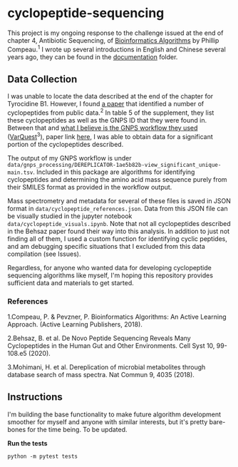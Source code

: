 # cyclopeptide-sequencing

This project is my ongoing response to the challenge issued at the end of chapter 4, Antibiotic Sequencing, of [Bioinformatics Algorithms](https://www.bioinformaticsalgorithms.org/) by Phillip Compeau.<sup>1</sup> I wrote up several introductions in English and Chinese several years ago, they can be found in the [documentation](https://github.com/CCranney/cyclopeptide-sequencing/tree/master/documentation) folder.


## Data Collection

I was unable to locate the data described at the end of the chapter for Tyrocidine B1. However, I found [a paper](https://pubmed.ncbi.nlm.nih.gov/31864964/) that identified a number of cyclopeptides from public data.<sup>2</sup> In table 5 of the supplement, they list these cyclopeptides as well as the GNPS ID that they were found in. Between that and [what I believe is the GNPS workflow they used](https://gnps.ucsd.edu/ProteoSAFe/index.jsp?params=%7B%22workflow%22:%22DEREPLICATOR%22%7D) ([VarQuest](http://cab.spbu.ru/software/varquest/)<sup>3</sup>), paper link [here](https://www.nature.com/articles/s41467-018-06082-8), I was able to obtain data for a significant portion of the cyclopeptides described.

The output of my GNPS workflow is under `data/gnps_processing/DEREPLICATOR-1ae5b82b-view_significant_unique-main.tsv`. Included in this package are algorithms for identifying cyclopeptides and determining the amino acid mass sequence purely from their SMILES format as provided in the workflow output.

Mass spectrometry and metadata for several of these files is saved in JSON format in `data/cyclopeptide_references.json`. Data from this JSON file can be visually studied in the jupyter notebook `data/cyclopeptide_visuals.ipynb`. Note that not all cyclopeptides described in the Behsaz paper found their way into this analysis. In addition to just not finding all of them, I used a custom function for identifying cyclic peptides, and am debugging specific situations that I excluded from this data compilation (see Issues).

Regardless, for anyone who wanted data for developing cyclopeptide sequencing algorithms like myself, I'm hoping this repository provides sufficient data and materials to get started.

### References

1.Compeau, P. & Pevzner, P. Bioinformatics Algorithms: An Active Learning Approach. (Active Learning Publishers, 2018).

2.Behsaz, B. et al. De Novo Peptide Sequencing Reveals Many Cyclopeptides in the Human Gut and Other Environments. Cell Syst 10, 99-108.e5 (2020).

3.Mohimani, H. et al. Dereplication of microbial metabolites through database search of mass spectra. Nat Commun 9, 4035 (2018).

## Instructions

I'm building the base functionality to make future algorithm development smoother for myself and anyone with similar interests, but it's pretty bare-bones for the time being. To be updated.

**Run the tests**

```
python -m pytest tests
```
